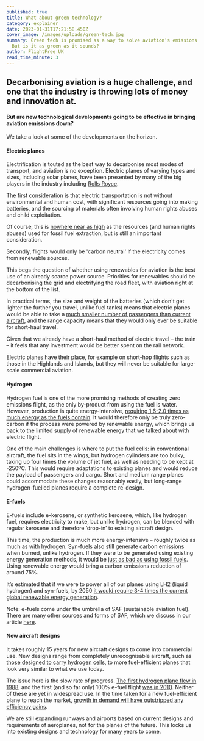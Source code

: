 ```yaml
---
published: true
title: What about green technology?
category: explainer
date: 2023-01-31T17:21:58.450Z
cover_image: /images/uploads/green-tech.jpg
summary: Green tech is promised as a way to solve aviation's emissions problem.
  But is it as green as it sounds?
author: FlightFree UK
read_time_minute: 3
---
```

## Decarbonising aviation is a huge challenge, and one that the industry is throwing lots of money and innovation at.

#### But are new technological developments going to be effective in bringing aviation emissions down?

We take a look at some of the developments on the horizon.

#### Electric planes

Electrification is touted as the best way to decarbonise most modes of transport, and aviation is no exception. Electric planes of varying types and sizes, including solar planes, have been presented by many of the big players in the industry including [Rolls Royce](https://www.bbc.co.uk/news/uk-england-derbyshire-60068786).

The first consideration is that electric transportation is not without environmental and human cost, with significant resources going into making batteries, and the sourcing of materials often involving human rights abuses and child exploitation. 

Of course, this is [nowhere near as high](https://www.sustainabilitybynumbers.com/p/mining-low-carbon-vs-fossil) as the resources (and human rights abuses) used for fossil fuel extraction, but is still an important consideration.

Secondly, flights would only be 'carbon neutral' if the electricity comes from renewable sources.

This begs the question of whether using renewables for aviation is the best use of an already scarce power source. Priorities for renewables should be decarbonising the grid and electrifying the road fleet, with aviation right at the bottom of the list.

In practical terms, the size and weight of the batteries (which don't get lighter the further you travel, unlike fuel tanks) means that electric planes would be able to take a [much smaller number of passengers than current aircraft](https://www.weforum.org/agenda/2019/08/aviation-electric-planes-climate-change/), and the range capacity means that they would only ever be suitable for short-haul travel.

Given that we already have a short-haul method of electric travel – the train – it feels that any investment would be better spent on the rail network.

Electric planes have their place, for example on short-hop flights such as those in the Highlands and Islands, but they will never be suitable for large-scale commercial aviation.

#### Hydrogen

Hydrogen fuel is one of the more promising methods of creating zero emissions flight, as the only by-product from using the fuel is water. However, production is quite energy-intensive, [requiring 1.6-2.0 times as much energy as the fuels contain](https://theicct.org/aviation-grid-jun22/). It would therefore only be truly zero-carbon if the process were powered by renewable energy, which brings us back to the limited supply of renewable energy that we talked about with electric flight.

One of the main challenges is where to put the fuel cells: in conventional aircraft, the fuel sits in the wings, but hydrogen cylinders are too bulky, taking up four times the volume of jet fuel, as well as needing to be kept at -250ºC. This would require adaptations to existing planes and would reduce the payload of passengers and cargo. Short and medium range planes could accommodate these changes reasonably easily, but long-range hydrogen-fuelled planes require a complete re-design.

#### E-fuels

E-fuels include e-kerosene, or synthetic kerosene, which, like hydrogen fuel, requires electricity to make, but unlike hydrogen, can be blended with regular kerosene and therefore ‘drop-in’ to existing aircraft design.

This time, the production is much more energy-intensive – roughly twice as much as with hydrogen. Syn-fuels also still generate carbon emissions when burned, unlike hydrogen. If they were to be generated using existing energy generation methods, it would be [just as bad as using fossil fuels](https://theicct.org/aviation-grid-jun22/). Using renewable energy would bring a carbon emissions reduction of around 75%.

It’s estimated that if we were to power all of our planes using LH2 (liquid hydrogen) and syn-fuels, by 2050 [it would require 3-4 times the current global renewable energy generation](https://www.clean-hydrogen.europa.eu/media/publications/hydrogen-powered-aviation_en). 

Note: e-fuels come under the umbrella of SAF (sustainable aviation fuel). There are many other sources and forms of SAF, which we discuss in our article [here](/post/the-trouble-with-saf/).

#### New aircraft designs 

It takes roughly 15 years for new aircraft designs to come into commercial use. New designs range from completely unrecognisable aircraft, such as [those designed to carry hydrogen cells](https://techcentral.co.za/airbus-unveils-hydrogen-powered-designs-for-zero-emission-flight/177120/), to more fuel-efficient planes that look very similar to what we use today. 

The issue here is the slow rate of progress. [The first hydrogen plane flew in 1988](https://en.wikipedia.org/wiki/Hydrogen-powered_aircraft), and the first (and so far only) 100% e-fuel flight [was in 2010](https://en.wikipedia.org/wiki/Jet_fuel). Neither of these are yet in widespread use. In the time taken for a new fuel-efficient plane to reach the market, [growth in demand will have outstripped any efficiency gains](https://www.instagram.com/p/Coek280I_P2/?utm_source=ig_web_copy_link&igsh=MzRlODBiNWFlZA==). 

We are still expanding runways and airports based on current designs and requirements of aeroplanes, not for the planes of the future. This locks us into existing designs and technology for many years to come.